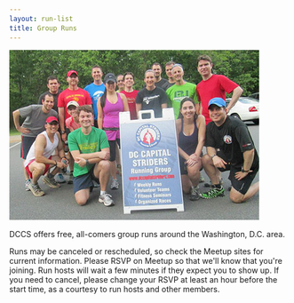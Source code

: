 ```yaml
---
layout: run-list
title: Group Runs
---
```

<img src="/media/uploads/great_falls.jpg" alt="group at great falls" />

DCCS offers free, all-comers group runs around the Washington, D.C. area.

Runs may be canceled or rescheduled, so check the Meetup sites for current information. Please RSVP on Meetup so that we'll know that you're joining. <span>Run hosts will wait a few minutes if they expect you to show up.&nbsp;</span>If you need to cancel, please change your RSVP at least an hour before the start time, as a courtesy to run hosts and other members.

